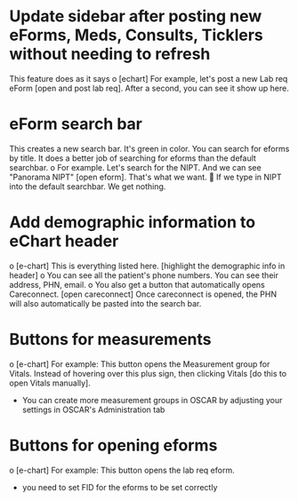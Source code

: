 # Update sidebar after posting new eForms, Meds, Consults, Ticklers without needing to refresh
 This feature does as it says
o	[echart] For example, let's post a new Lab req eForm [open and post lab req]. After a second, you can see it show up here.
# eForm search bar
This creates a new search bar. It's green in color. You can search for eforms by title. It does a better job of searching for eforms than the default searchbar.
o	For example. Let's search for the NIPT. And we can see "Panorama NIPT" [open eform]. That's what we want.
	If we type in NIPT into the default searchbar. We get nothing.

# Add demographic information to eChart header
o	[e-chart] This is everything listed here. [highlight the demographic info in header]
o	You can see all the patient's phone numbers. You can see their address, PHN, email. 
o	You also get a button that automatically opens Careconnect. [open careconnect] Once careconnect is opened, the PHN will also automatically be pasted into the search bar.

# Buttons for measurements
o	[e-chart] For example: This button opens the Measurement group for Vitals. Instead of hovering over this plus sign, then clicking Vitals [do this to open Vitals manually].
- You can create more measurement groups in OSCAR by adjusting your settings in OSCAR's Administration tab

# Buttons for opening eforms
o	[e-chart] For example: This button opens the lab req eform. 
- you need to set FID for the eforms to be set correctly

